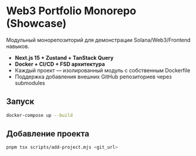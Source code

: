 
# Web3 Portfolio Monorepo (Showcase)

Модульный монорепозиторий для демонстрации Solana/Web3/Frontend навыков.
- **Next.js 15 + Zustand + TanStack Query**
- **Docker + CI/CD + FSD архитектура**
- Каждый проект — изолированный модуль с собственным Dockerfile
- Поддержка добавления внешних GitHub репозиториев через submodules

## Запуск
```bash
docker-compose up --build
```

## Добавление проекта
```bash
pnpm tsx scripts/add-project.mjs <git_url>
```

